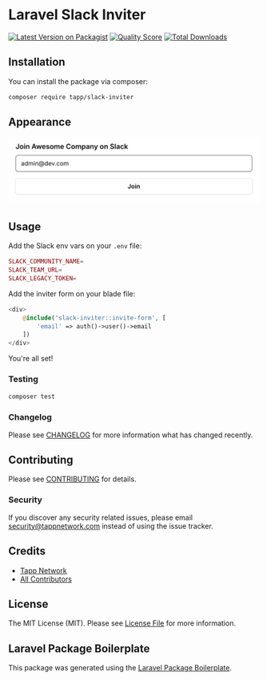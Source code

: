 # Laravel Slack Inviter

[![Latest Version on Packagist](https://img.shields.io/packagist/v/tapp/slack-inviter.svg?style=flat-square)](https://packagist.org/packages/tapp/slack-inviter)
[![Quality Score](https://img.shields.io/scrutinizer/g/tapp/slack-inviter.svg?style=flat-square)](https://scrutinizer-ci.com/g/tapp/slack-inviter)
[![Total Downloads](https://img.shields.io/packagist/dt/tapp/slack-inviter.svg?style=flat-square)](https://packagist.org/packages/tapp/slack-inviter)

## Installation

You can install the package via composer:

```bash
composer require tapp/slack-inviter
```

## Appearance

![Slack Inviter Form](https://raw.githubusercontent.com/TappNetwork/slack-inviter/master/docs/form.png)

## Usage

Add the Slack env vars on your `.env` file:

```php
SLACK_COMMUNITY_NAME=
SLACK_TEAM_URL=
SLACK_LEGACY_TOKEN=
```

Add the inviter form on your blade file:

```php
<div>
    @include('slack-inviter::invite-form', [ 
        'email' => auth()->user()->email 
    ])
</div>
```

You're all set!

### Testing

``` bash
composer test
```

### Changelog

Please see [CHANGELOG](CHANGELOG.md) for more information what has changed recently.

## Contributing

Please see [CONTRIBUTING](CONTRIBUTING.md) for details.

### Security

If you discover any security related issues, please email security@tappnetwork.com instead of using the issue tracker.

## Credits

- [Tapp Network](https://github.com/TappNetwork)
- [All Contributors](../../contributors)

## License

The MIT License (MIT). Please see [License File](LICENSE.md) for more information.

## Laravel Package Boilerplate

This package was generated using the [Laravel Package Boilerplate](https://laravelpackageboilerplate.com).

